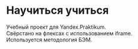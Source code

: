 # Научиться учиться
Учебный проект для Yandex.Praktikum.  
Свёрстано на флексах с использованием iframe.  
Используется методология БЭМ.  
